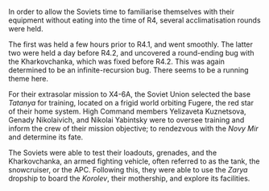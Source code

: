 In order to allow the Soviets time to familiarise themselves with their equipment without eating into the time of R4, several acclimatisation rounds were held.

The first was held a few hours prior to R4.1, and went smoothly. The latter two were held a day before R4.2, and uncovered a round-ending bug with the Kharkovchanka, which was fixed before R4.2. This was again determined to be an infinite-recursion bug. There seems to be a running theme here.

For their extrasolar mission to X4-6A, the Soviet Union selected the base *Tatanya* for training, located on a frigid world orbiting Fugere, the red star of their home system. High Command members Yelizaveta Kuznetsova, Genady Nikolaivich, and Nikolai Yabintsky were to oversee training and inform the crew of their mission objective; to rendezvous with the *Novy Mir* and determine its fate.

The Soviets were able to test their loadouts, grenades, and the Kharkovchanka, an armed fighting vehicle, often referred to as the tank, the snowcruiser, or the APC. Following this, they were able to use the *Zarya* dropship to board the *Korolev*, their mothership, and explore its facilities.